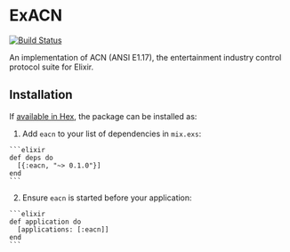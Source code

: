 # ExACN
[![Build Status](https://travis-ci.org/willpenington/ex_acn.svg?branch=master)](https://travis-ci.org/willpenington/ex_acn)

An implementation of ACN (ANSI E1.17), the entertainment industry control protocol suite for Elixir.



## Installation

If [available in Hex](https://hex.pm/docs/publish), the package can be installed as:

  1. Add `eacn` to your list of dependencies in `mix.exs`:

    ```elixir
    def deps do
      [{:eacn, "~> 0.1.0"}]
    end
    ```

  2. Ensure `eacn` is started before your application:

    ```elixir
    def application do
      [applications: [:eacn]]
    end
    ```

